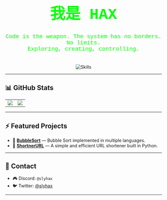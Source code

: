 <div align="center">

  <h1 style="font-family: 'Courier New', monospace; color: #00FF00; font-size: 3.5em;">
    我是 HAX
  </h1>

  <p style="font-family: 'Courier New', monospace; color: #00FF00; font-size: 1.3em;">
    Code is the weapon. The system has no borders. No limits.<br/>
    Exploring, creating, controlling.
  </p>

  <img src="https://skillicons.dev/icons?i=c,ts,js,java,python,html,css,nodejs,mongodb,express,flask,vim,neovim,sublime"
       alt="Skills" style="margin-top: 20px;" />

</div>

---

## 📊 GitHub Stats

<div align="center">
<table>
  <tr>
    <td>
      <img src="https://github-readme-stats.vercel.app/api?username=slyhax&show_icons=true&theme=radical&hide_border=true" />
    </td>
    <td>
      <img src="https://github-readme-stats.vercel.app/api/top-langs/?username=slyhax&layout=compact&theme=radical&hide_border=true" />
    </td>
  </tr>
</table>

</div>


---

## ⚡ Featured Projects

- 🔢 **[BubbleSort](https://github.com/slyhax/bubbleSort)** — Bubble Sort implemented in multiple languages.
- 🔗 **[ShortnerURL](https://github.com/slyhax/shortURL)** — A simple and efficient URL shortener built in Python.

---

## 📡 Contact

- 🎮 Discord: `@slyhax`
- 🐦 Twitter: [@slyhax](https://twitter.com/slyhax)

---

